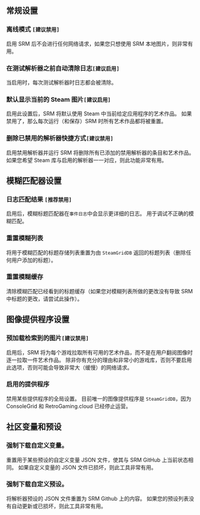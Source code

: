 ## 常规设置

### 离线模式 `[建议禁用]`

启用 SRM 后不会进行任何网络请求，如果您只想使用 SRM 本地图片，则非常有用。

### 在测试解析器之前自动清除日志`[建议启用]`

当启用时，每次测试解析器时日志都会被清除。

### 默认显示当前的 Steam 图片`[建议启用]`

启用此设置后，SRM 将默认使用 Steam 中当前给定应用程序的艺术作品。 如果禁用了，那么每次运行（和保存）SRM 时所有艺术作品都将被重置。

### 删除已禁用的解析器快捷方式`[建议禁用]`

启用禁用解析器并运行 SRM 将删除所有已添加的禁用解析器的条目和艺术作品。 如果您希望 Steam 库与启用的解析器一一对应，则此功能非常有用。

## 模糊匹配器设置

### 日志匹配结果 `[推荐禁用]`

启用后，模糊标题匹配器在`事件日志`中会显示更详细的日志。 用于调试不正确的模糊匹配。

### 重置模糊列表

将用于模糊匹配的标题存储列表重置为由 `SteamGridDB` 返回的标题列表（删除任何用户添加的标题）。

### 重置模糊缓存

清除模糊匹配已经看到的标题缓存（如果您对模糊列表所做的更改没有导致 SRM 中标题的更改，请尝试此操作）。

## 图像提供程序设置

### 预加载检索到的图片`[建议禁用]`

启用后，SRM 将为每个游戏拉取所有可用的艺术作品，而不是在用户翻阅图像时逐一拉取一件艺术作品。 除非你有充分的理由和非常小的游戏库，否则不要启用此选项，否则可能会导致非常大（缓慢）的网络请求。

### 启用的提供程序

禁用某些提供程序的全局设置。 目前唯一的图像提供程序是 `SteamGridDB`，因为 ConsoleGrid 和 RetroGaming.cloud 已经停止运营。

## 社区变量和预设

### 强制下载自定义变量。

重置用于某些预设的自定义变量 JSON 文件，使其与 SRM GitHub 上当前状态相同。 如果自定义变量的 JSON 文件已损坏，则此工具非常有用。

### 强制下载自定义预设。

将解析器预设的 JSON 文件重置为 SRM Github 上的内容。 如果您的预设列表没有自动更新或已损坏，则此工具非常有用。
